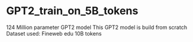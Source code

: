 # GPT2_train_on_5B_tokens

124 Million parameter GPT2 model
This GPT2 model is build from scratch
Dataset used: Fineweb edu 10B tokens
